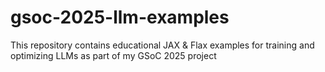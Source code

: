 # gsoc-2025-llm-examples
This repository contains educational JAX &amp; Flax examples for training and optimizing LLMs as part of my GSoC 2025 project
